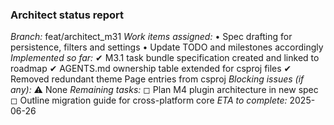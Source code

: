 ### Architect status report
*Branch:* feat/architect_m31
*Work items assigned:*
  • Spec drafting for persistence, filters and settings
  • Update TODO and milestones accordingly
*Implemented so far:*
  ✔ M3.1 task bundle specification created and linked to roadmap
  ✔ AGENTS.md ownership table extended for csproj files
  ✔ Removed redundant theme Page entries from csproj
*Blocking issues (if any):*
  ⚠️ None
*Remaining tasks:*
  ◻ Plan M4 plugin architecture in new spec
  ◻ Outline migration guide for cross-platform core
*ETA to complete:* 2025-06-26
